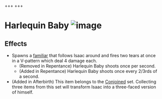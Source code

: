+++
+++

 # Harlequin Baby ![image](/image/Harlequin_Baby.png) 

Effects
---------


* Spawns a [familiar](/wiki/Familiar "Familiar") that follows Isaac around and fires two tears at once in a V-pattern which deal 4 damage each.
	+ (Removed in Repentance) Harlequin Baby shoots once per second.
	+ (Added in Repentance) Harlequin Baby shoots once every 2/3rds of a second.
* (Added in Afterbirth) This item belongs to the [Conjoined](/wiki/Conjoined "Conjoined") set. Collecting three items from this set will transform Isaac into a three-faced version of himself.


